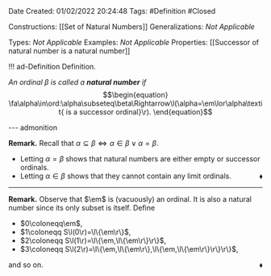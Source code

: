 <br />
<br />

Date Created: 01/02/2022 20:24:48
Tags: #Definition #Closed 

Constructions: [[Set of Natural Numbers]]
Generalizations: _Not Applicable_

Types: _Not Applicable_
Examples: _Not Applicable_
Properties: [[Successor of natural number is a natural number]]

!!! ad-Definition Definition.

_An ordinal $\beta$ is called a **natural number** if_
$$\begin{equation}
    \fa\alpha\in\ord:\alpha\subseteq\beta\Rightarrow\l(\alpha=\em\lor\alpha\textit{ is a successor ordinal}\r).
\end{equation}$$

--- admonition

**Remark.** Recall that $\alpha\subseteq\beta\Leftrightarrow\alpha\in\beta\lor\alpha=\beta$.
* Letting $\alpha=\beta$ shows that natural numbers are either empty or successor ordinals.
* Letting $\alpha\in\beta$ shows that they cannot contain any limit ordinals.<span style="float:right;">$\blacklozenge$</span>

---

**Remark.** Observe that $\em$ is (vacuously) an ordinal. It is also a natural number since its only subset is itself. Define
* $0\coloneqq\em$,
* $1\coloneqq S\l(0\r)=\l\{\em\r\}$,
* $2\coloneqq S\l(1\r)=\l\{\em,\l\{\em\r\}\r\}$,
* $3\coloneqq S\l(2\r)=\l\{\em,\l\{\em\r\},\l\{\em,\l\{\em\r\}\r\}\r\}$,

and so on.<span style="float:right;">$\blacklozenge$</span>
